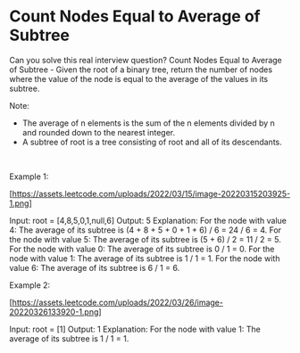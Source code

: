 # Count Nodes Equal to Average of Subtree

Can you solve this real interview question? Count Nodes Equal to Average of Subtree - Given the root of a binary tree, return the number of nodes where the value of the node is equal to the average of the values in its subtree.

Note:

 * The average of n elements is the sum of the n elements divided by n and rounded down to the nearest integer.
 * A subtree of root is a tree consisting of root and all of its descendants.

 

Example 1:

[https://assets.leetcode.com/uploads/2022/03/15/image-20220315203925-1.png]


Input: root = [4,8,5,0,1,null,6]
Output: 5
Explanation: 
For the node with value 4: The average of its subtree is (4 + 8 + 5 + 0 + 1 + 6) / 6 = 24 / 6 = 4.
For the node with value 5: The average of its subtree is (5 + 6) / 2 = 11 / 2 = 5.
For the node with value 0: The average of its subtree is 0 / 1 = 0.
For the node with value 1: The average of its subtree is 1 / 1 = 1.
For the node with value 6: The average of its subtree is 6 / 1 = 6.


Example 2:

[https://assets.leetcode.com/uploads/2022/03/26/image-20220326133920-1.png]


Input: root = [1]
Output: 1
Explanation: For the node with value 1: The average of its subtree is 1 / 1 = 1.